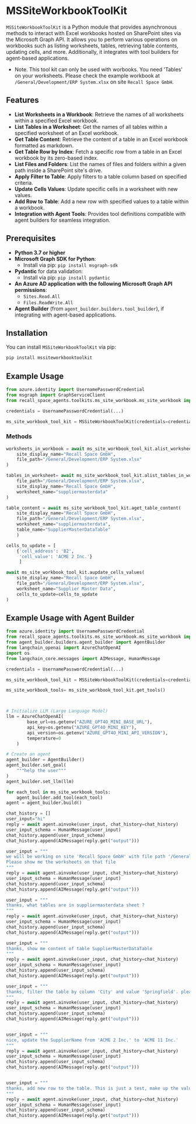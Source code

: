 # MSSiteWorkbookToolKit

`MSSiteWorkbookToolKit` is a Python module that provides asynchronous methods to interact with Excel workbooks hosted on SharePoint sites via the Microsoft Graph API. It allows you to perform various operations on workbooks such as listing worksheets, tables, retrieving table contents, updating cells, and more. Additionally, it integrates with tool builders for agent-based applications.

+ Note. This tool kit can only be used with worbooks. You need 'Tables' on your worksheets. Please check the example workbook at  `/General/Development/ERP System.xlsx` on site `Recall Space GmbH`.

## Features

- **List Worksheets in a Workbook**: Retrieve the names of all worksheets within a specified Excel workbook.
- **List Tables in a Worksheet**: Get the names of all tables within a specified worksheet of an Excel workbook.
- **Get Table Content**: Retrieve the content of a table in an Excel workbook formatted as markdown.
- **Get Table Row by Index**: Fetch a specific row from a table in an Excel workbook by its zero-based index.
- **List Files and Folders**: List the names of files and folders within a given path inside a SharePoint site's drive.
- **Apply Filter to Table**: Apply filters to a table column based on specified criteria.
- **Update Cells Values**: Update specific cells in a worksheet with new values.
- **Add Row to Table**: Add a new row with specified values to a table within a workbook.
- **Integration with Agent Tools**: Provides tool definitions compatible with agent builders for seamless integration.

## Prerequisites

- **Python 3.7 or higher**
- **Microsoft Graph SDK for Python**:
  - Install via pip: `pip install msgraph-sdk`
- **Pydantic** for data validation:
  - Install via pip: `pip install pydantic`
- **An Azure AD application with the following Microsoft Graph API permissions**:
  - `Sites.Read.All`
  - `Files.ReadWrite.All`
- **Agent Builder** (from `agent_builder.builders.tool_builder`), if integrating with agent-based applications.

## Installation

You can install `MSSiteWorkbookToolKit` via pip:

```bash
pip install mssiteworkbooktoolkit
```

## Example Usage


```python
from azure.identity import UsernamePasswordCredential
from msgraph import GraphServiceClient
from recall_space_agents.toolkits.ms_site_workbook.ms_site_workbook import MSSiteWorkbookToolKit

credentials = UsernamePasswordCredential(...)

ms_site_workbook_tool_kit = MSSiteWorkbookToolKit(credentials=credentials)
```

### Methods
```python
worksheets_in_workbook = await ms_site_workbook_tool_kit.alist_worksheets_in_workbook(
    site_display_name="Recall Space GmbH",
    file_path="/General/Development/ERP System.xlsx"
)

tables_in_worksheet= await ms_site_workbook_tool_kit.alist_tables_in_worksheet(
    file_path="/General/Development/ERP System.xlsx",
    site_display_name="Recall Space GmbH",
    worksheet_name="suppliermasterdata"
)

table_content = await ms_site_workbook_tool_kit.aget_table_content(
    site_display_name="Recall Space GmbH",
    file_path="/General/Development/ERP System.xlsx",
    worksheet_name="suppliermasterdata",
    table_name="SupplierMasterDataTable"
    )

cells_to_update = [
    {'cell_address': 'B2', 
     'cell_value': 'ACME 2 Inc.'}
     ]

await ms_site_workbook_tool_kit.aupdate_cells_values(
    site_display_name="Recall Space GmbH",
    file_path="/General/Development/ERP System.xlsx",
    worksheet_name="Supplier Master Data",
    cells_to_update=cells_to_update
)
```

## Example Usage with Agent Builder

```python
from azure.identity import UsernamePasswordCredential
from recall_space_agents.toolkits.ms_site_workbook.ms_site_workbook import MSSiteWorkbookToolKit
from agent_builder.builders.agent_builder import AgentBuilder
from langchain_openai import AzureChatOpenAI
import os
from langchain_core.messages import AIMessage, HumanMessage

credentials = UsernamePasswordCredential(...)

ms_site_workbook_tool_kit = MSSiteWorkbookToolKit(credentials=credentials)

ms_site_workbook_tools= ms_site_workbook_tool_kit.get_tools()



# Initialize LLM (Large Language Model)
llm = AzureChatOpenAI(
        base_url=os.getenv("AZURE_GPT4O_MINI_BASE_URL"),
        api_key=os.getenv("AZURE_GPT4O_MINI_KEY"),
        api_version=os.getenv("AZURE_GPT4O_MINI_API_VERSION"),
        temperature=0
    )

# Create an agent
agent_builder = AgentBuilder()
agent_builder.set_goal(
    """help the user"""
)
agent_builder.set_llm(llm)

for each_tool in ms_site_workbook_tools:
    agent_builder.add_tool(each_tool)
agent = agent_builder.build()

chat_history = []
user_input="hi"
reply = await agent.ainvoke(user_input, chat_history=chat_history)
user_input_schema = HumanMessage(user_input)
chat_history.append(user_input_schema)
chat_history.append(AIMessage(reply.get("output")))
```

```python
user_input = """
we will be working on site 'Recall Space GmbH' with file path '/General/Development/ERP System.xlsx'.
Please show me the worksheets on that file
"""
reply = await agent.ainvoke(user_input, chat_history=chat_history)
user_input_schema = HumanMessage(user_input)
chat_history.append(user_input_schema)
chat_history.append(AIMessage(reply.get("output")))

user_input = """
thanks, what tables are in suppliermasterdata sheet ?
"""
reply = await agent.ainvoke(user_input, chat_history=chat_history)
user_input_schema = HumanMessage(user_input)
chat_history.append(user_input_schema)
chat_history.append(AIMessage(reply.get("output")))

user_input = """
thanks, show me content of table SupplierMasterDataTable
"""
reply = await agent.ainvoke(user_input, chat_history=chat_history)
user_input_schema = HumanMessage(user_input)
chat_history.append(user_input_schema)
chat_history.append(AIMessage(reply.get("output")))

user_input = """
thanks, filter the table by column 'City' and value 'Springfield'. please include cell addresses as metadata
"""
reply = await agent.ainvoke(user_input, chat_history=chat_history)
user_input_schema = HumanMessage(user_input)
chat_history.append(user_input_schema)
chat_history.append(AIMessage(reply.get("output")))


user_input = """
nice, update the SupplierName from 'ACME 2 Inc.' to 'ACME 11 Inc.'
"""
reply = await agent.ainvoke(user_input, chat_history=chat_history)
user_input_schema = HumanMessage(user_input)
chat_history.append(user_input_schema)
chat_history.append(AIMessage(reply.get("output")))


user_input = """
thanks, add new row to the table. This is just a test, make up the values
"""
reply = await agent.ainvoke(user_input, chat_history=chat_history)
user_input_schema = HumanMessage(user_input)
chat_history.append(user_input_schema)
chat_history.append(AIMessage(reply.get("output")))
```